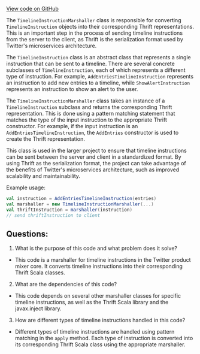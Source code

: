 [View code on GitHub](https://github.com/misbahsy/the-algorithm/product-mixer/core/src/main/scala/com/twitter/product_mixer/core/functional_component/marshaller/response/urt/TimelineInstructionMarshaller.scala)

The `TimelineInstructionMarshaller` class is responsible for converting `TimelineInstruction` objects into their corresponding Thrift representations. This is an important step in the process of sending timeline instructions from the server to the client, as Thrift is the serialization format used by Twitter's microservices architecture.

The `TimelineInstruction` class is an abstract class that represents a single instruction that can be sent to a timeline. There are several concrete subclasses of `TimelineInstruction`, each of which represents a different type of instruction. For example, `AddEntriesTimelineInstruction` represents an instruction to add new entries to a timeline, while `ShowAlertInstruction` represents an instruction to show an alert to the user.

The `TimelineInstructionMarshaller` class takes an instance of a `TimelineInstruction` subclass and returns the corresponding Thrift representation. This is done using a pattern matching statement that matches the type of the input instruction to the appropriate Thrift constructor. For example, if the input instruction is an `AddEntriesTimelineInstruction`, the `AddEntries` constructor is used to create the Thrift representation.

This class is used in the larger project to ensure that timeline instructions can be sent between the server and client in a standardized format. By using Thrift as the serialization format, the project can take advantage of the benefits of Twitter's microservices architecture, such as improved scalability and maintainability. 

Example usage:

```scala
val instruction = AddEntriesTimelineInstruction(entries)
val marshaller = new TimelineInstructionMarshaller(...)
val thriftInstruction = marshaller(instruction)
// send thriftInstruction to client
```
## Questions: 
 1. What is the purpose of this code and what problem does it solve?
- This code is a marshaller for timeline instructions in the Twitter product mixer core. It converts timeline instructions into their corresponding Thrift Scala classes.

2. What are the dependencies of this code?
- This code depends on several other marshaller classes for specific timeline instructions, as well as the Thrift Scala library and the javax.inject library.

3. How are different types of timeline instructions handled in this code?
- Different types of timeline instructions are handled using pattern matching in the `apply` method. Each type of instruction is converted into its corresponding Thrift Scala class using the appropriate marshaller.
